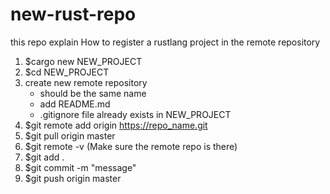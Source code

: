 # new-rust-repo
this repo explain How to register a rustlang project in the remote repository

1. $cargo new NEW_PROJECT
2. $cd NEW_PROJECT
3. create new remote repository
   - should be the same name 
   - add README.md 
   - .gitignore file already exists in NEW_PROJECT
4. $git remote add origin https://repo_name.git
5. $git pull origin master
6. $git remote -v (Make sure the remote repo is there)
7. $git add .
8. $git commit -m "message"
9. $git push origin master
